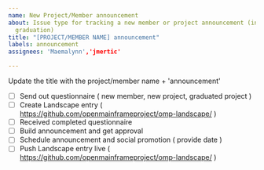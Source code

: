 ```yaml
---
name: New Project/Member announcement
about: Issue type for tracking a new member or project announcement (including project
  graduation)
title: "[PROJECT/MEMBER NAME] announcement"
labels: announcement
assignees: 'Maemalynn','jmertic'

---
```


Update the title with the project/member name + 'announcement'

- [ ] Send out questionnaire ( new member, new project, graduated project )
- [ ] Create Landscape entry ( https://github.com/openmainframeproject/omp-landscape/ )
- [ ] Received completed questionnaire
- [ ] Build announcement and get approval
- [ ] Schedule announcement and social promotion ( provide date )
- [ ] Push Landscape entry live ( https://github.com/openmainframeproject/omp-landscape/ )
